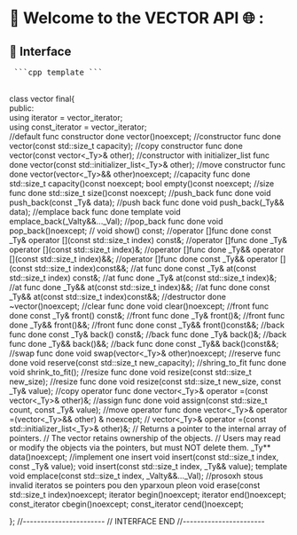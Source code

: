 # 🔗 Welcome to the VECTOR API 🌐 :
## 🧩 Interface

<pre> ```cpp template<typename _Ty> ``` </pre>
</br>
class vector final{
</br>
public:
</br>
	using iterator = vector_iterator<true>;
	</br>
	using const_iterator = vector_iterator<false>;
		</br>
	//default func constructor done
	vector()noexcept;
	//constructor func done
	vector(const std::size_t capacity);
	//copy constructor func done
	vector(const vector<_Ty>& other);
	//constructor with initializer_list func done
	vector(const std::initializer_list<_Ty>& other);
	//move constructor func done
	vector(vector<_Ty>&& other)noexcept;
	//capacity func done
	std::size_t capacity()const noexcept;
	bool empty()const noexcept;
	//size func done 
	std::size_t size()const noexcept;
	//push_back func done
	void push_back(const _Ty& data);
	//push back func done
	void push_back(_Ty&& data);
	//emplace back func done
	template<class ..._Valty>
	void emplace_back(_Valty&&..._Val);
	//pop_back func done
	void pop_back()noexcept;
	//
	void show() const;
	//operator []func done 
	const _Ty& operator [](const std::size_t index) const&;
	//operator []func done 
	_Ty& operator [](const std::size_t index)&;
	//operator []func done 
	_Ty&& operator [](const std::size_t index)&&;
	//operator []func done 
	const _Ty&& operator [](const std::size_t index)const&&;
	//at func done 
	const _Ty& at(const std::size_t index) const&;
	//at func done 
	_Ty& at(const std::size_t index)&;
	//at func done 
	_Ty&& at(const std::size_t index)&&;
	//at func done 
	const _Ty&& at(const std::size_t index)const&&;
	//destructor done
	~vector()noexcept;
	//clear func done 
	void clear()noexcept;
	//front func done
	const _Ty& front() const&;
	//front func done 
	_Ty& front()&;
	//front func done
	_Ty&& front()&&;
	//front func done
	const _Ty&& front()const&&;
	//back func done
	const _Ty& back() const&;
	//back func done 
	_Ty& back()&;
	//back func done
	_Ty&& back()&&;
	//back func done
	const _Ty&& back()const&&;
	//swap func done
	void swap(vector<_Ty>& other)noexcept;
	//reserve func done
	void reserve(const std::size_t new_capacity);
	//shring_to_fit func done
	void shrink_to_fit();
	//resize func done
	void resize(const std::size_t new_size);
	//resize func done
	void resize(const std::size_t new_size, const _Ty& value);
	//copy operator func done
	vector<_Ty>& operator =(const vector<_Ty>& other)&;
	//assign func done
	void assign(const std::size_t count, const _Ty& value);
	//move operator func done
	vector<_Ty>& operator =(vector<_Ty>&& other) & noexcept;
	//
	vector<_Ty>& operator =(const std::initializer_list<_Ty>& other)&;
	// Returns a pointer to the internal array of pointers.
	// The vector retains ownership of the objects.
	// Users may read or modify the objects via the pointers, but must NOT delete them.
	_Ty** data()noexcept;
	//implement one insert 
	void insert(const std::size_t index, const _Ty& value);
	void insert(const std::size_t index, _Ty&& value);
	template<class..._Valty>
	void emplace(const std::size_t index, _Valty&&..._Val);
	//prosoxh stous invalid iteratos se pointers pou den yparxoun pleon
	void erase(const std::size_t index)noexcept;
	iterator begin()noexcept;
	iterator end()noexcept;
	const_iterator cbegin()noexcept;
	const_iterator cend()noexcept;
	
};
//-----------------------
//		INTERFACE END
//-----------------------




